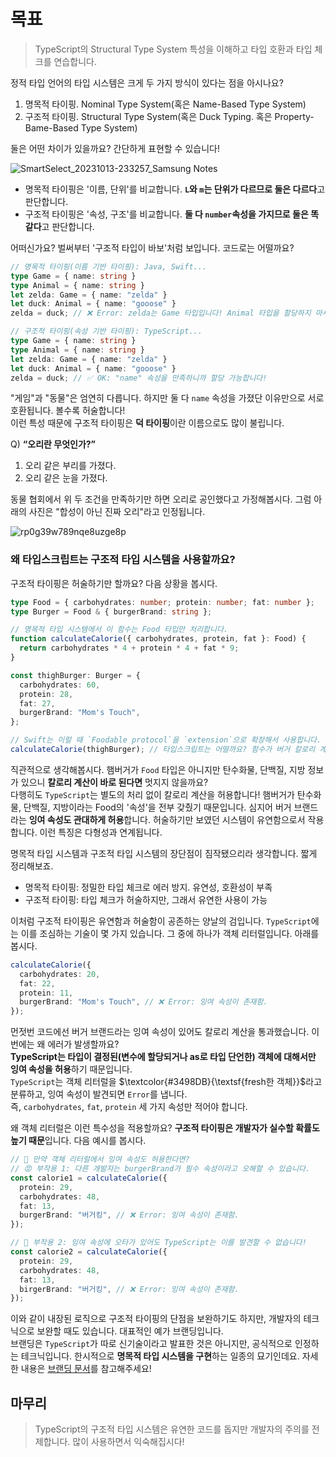 # 목표

> TypeScript의 Structural Type System 특성을 이해하고 타입 호환과 타입 체크를 연습합니다.

정적 타입 언어의 타입 시스템은 크게 두 가지 방식이 있다는 점을 아시나요? 

1. 명목적 타이핑. Nominal Type System(혹은 Name-Based Type System)
2. 구조적 타이핑. Structural Type System(혹은 Duck Typing. 혹은 Property-Bame-Based Type System)

둘은 어떤 차이가 있을까요? 간단하게 표현할 수 있습니다!  

![SmartSelect_20231013-233257_Samsung Notes](https://github.com/hamelln/typescript-dive-notes/assets/39308313/6061de9f-003b-4164-ac8f-f05d98bf560b)

- 명목적 타이핑은 '이름, 단위'를 비교합니다. **`L`와 `m`는 단위가 다르므로 둘은 다르다**고 판단합니다.
- 구조적 타이핑은 '속성, 구조'를 비교합니다. **둘 다 `number`속성을 가지므로 둘은 똑같다**고 판단합니다.

어떠신가요? 벌써부터 '구조적 타입이 바보'처럼 보입니다. 코드로는 어떨까요?

```typescript
// 명목적 타이핑(이름 기반 타이핑): Java, Swift...
type Game = { name: string }
type Animal = { name: string }
let zelda: Game = { name: "zelda" }
let duck: Animal = { name: "gooose" }
zelda = duck; // ❌ Error: zelda는 Game 타입입니다! Animal 타입을 할당하지 마세요!
```

```typescript
// 구조적 타이핑(속성 기반 타이핑): TypeScript...
type Game = { name: string }
type Animal = { name: string }
let zelda: Game = { name: "zelda" }
let duck: Animal = { name: "gooose" }
zelda = duck; // ✅ OK: "name" 속성을 만족하니까 할당 가능합니다!
```

"게임"과 "동물"은 엄연히 다릅니다. 하지만 둘 다 `name` 속성을 가졌단 이유만으로 서로 호환됩니다. 볼수록 허술합니다!  
이런 특성 때문에 구조적 타이핑은 **덕 타이핑**이란 이름으로도 많이 불립니다.  

Q) **“오리란 무엇인가?”**

1. 오리 같은 부리를 가졌다.
2. 오리 같은 눈을 가졌다.

동물 협회에서 위 두 조건을 만족하기만 하면 오리로 공인했다고 가정해봅시다. 그럼 아래의 사진은 "합성이 아닌 진짜 오리"라고 인정됩니다.

![rp0g39w789nqe8uzge8p](https://github.com/hamelln/typescript-textbook/assets/39308313/1b280fe5-0bc6-4c4c-bd15-2b34dd8baeaa)

### 왜 타입스크립트는 구조적 타입 시스템을 사용할까요? 

구조적 타이핑은 허술하기만 할까요? 다음 상황을 봅시다.

```typescript
type Food = { carbohydrates: number; protein: number; fat: number };
type Burger = Food & { burgerBrand: string };

// 명목적 타입 시스템에서 이 함수는 Food 타입만 처리합니다.
function calculateCalorie({ carbohydrates, protein, fat }: Food) {
  return carbohydrates * 4 + protein * 4 + fat * 9;
}

const thighBurger: Burger = {
  carbohydrates: 60,
  protein: 28,
  fat: 27,
  burgerBrand: "Mom's Touch",
};

// Swift는 이럴 때 `Foodable protocol`을 `extension`으로 확장해서 사용합니다.  
calculateCalorie(thighBurger); // 타입스크립트는 어떨까요? 함수가 버거 칼로리 계산을 못하게 막는 게 좋을까요?
```
직관적으로 생각해봅시다. 햄버거가 `Food` 타입은 아니지만 탄수화물, 단백질, 지방 정보가 있으니 **칼로리 계산이 바로 된다면** 멋지지 않을까요?  
다행히도 `TypeScript`는 별도의 처리 없이 칼로리 계산을 허용합니다! 햄버거가 탄수화물, 단백질, 지방이라는 Food의 '속성'을 전부 갖췄기 때문입니다. 심지어 버거 브랜드라는 **잉여 속성도 관대하게 허용**합니다. 허술하기만 보였던 시스템이 유연함으로서 작용합니다. 이런 특징은 다형성과 연계됩니다.

명목적 타입 시스템과 구조적 타입 시스템의 장단점이 짐작됐으리라 생각합니다. 짧게 정리해보죠.

- 명목적 타이핑: 정밀한 타입 체크로 에러 방지. 유연성, 호환성이 부족
- 구조적 타이핑: 타입 체크가 허술하지만, 그래서 유연한 사용이 가능

이처럼 구조적 타이핑은 유연함과 허술함이 공존하는 양날의 검입니다. `TypeScript`에는 이를 조심하는 기술이 몇 가지 있습니다. 그 중에 하나가 객체 리터럴입니다. 아래를 봅시다.

```typescript
calculateCalorie({
  carbohydrates: 20,
  fat: 22,
  protein: 11,
  burgerBrand: "Mom's Touch", // ❌ Error: 잉여 속성이 존재함.
});
```

먼젓번 코드에선 버거 브랜드라는 잉여 속성이 있어도 칼로리 계산을 통과했습니다. 이번에는 왜 에러가 발생할까요?  
**TypeScript는 타입이 결정된(변수에 할당되거나 as로 타입 단언한) 객체에 대해서만 잉여 속성을 허용**하기 때문입니다.  
`TypeScript`는 객체 리터럴을 $\textcolor{#3498DB}{\textsf{fresh한 객체}}$라고 분류하고, 잉여 속성이 발견되면 `Error`를 냅니다.  
즉, `carbohydrates`, `fat`, `protein` 세 가지 속성만 적어야 합니다.

왜 객체 리터럴은 이런 특수성을 적용할까요? **구조적 타이핑은 개발자가 실수할 확률도 높기 때문**입니다. 다음 예시를 봅시다.

```typescript
// 📒 만약 객체 리터럴에서 잉여 속성도 허용한다면?
// 😡 부작용 1: 다른 개발자는 burgerBrand가 필수 속성이라고 오해할 수 있습니다.
const calorie1 = calculateCalorie({
  protein: 29,
  carbohydrates: 48,
  fat: 13,
  burgerBrand: "버거킹", // ❌ Error: 잉여 속성이 존재함.
});

// 🤬 부작용 2: 잉여 속성에 오타가 있어도 TypeScript는 이를 발견할 수 없습니다!
const calorie2 = calculateCalorie({
  protein: 29,
  carbohydrates: 48,
  fat: 13,
  birgerBrand: "버거킹", // ❌ Error: 잉여 속성이 존재함.
});
```

이와 같이 내장된 로직으로 구조적 타이핑의 단점을 보완하기도 하지만, 개발자의 테크닉으로 보완할 때도 있습니다. 대표적인 예가 브랜딩입니다.  
브랜딩은 `TypeScript`가 따로 신기술이라고 발표한 것은 아니지만, 공식적으로 인정하는 테크닉입니다. 한시적으로 **명목적 타입 시스템을 구현**하는 일종의 묘기인데요. 자세한 내용은 [브랜딩 문서](https://github.com/hamelln/typescript-dive-notes/blob/main/branding.md)를 참고해주세요!

## 마무리

> TypeScript의 구조적 타입 시스템은 유연한 코드를 돕지만 개발자의 주의를 전제합니다. 많이 사용하면서 익숙해집시다!
